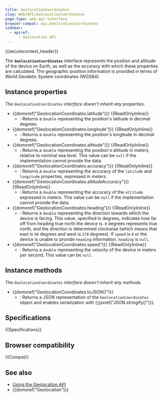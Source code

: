 ```yaml
---
title: GeolocationCoordinates
slug: Web/API/GeolocationCoordinates
page-type: web-api-interface
browser-compat: api.GeolocationCoordinates
sidebar:
  - apiref:
      - Geolocation API
---
```


{{securecontext_header}}

The **`GeolocationCoordinates`** interface represents the position and altitude of the device on Earth, as well as the accuracy with which these properties are calculated.
The geographic position information is provided in terms of World Geodetic System coordinates (WGS84).

## Instance properties

_The `GeolocationCoordinates` interface doesn't inherit any properties._

- {{domxref("GeolocationCoordinates.latitude")}} {{ReadOnlyInline}}
  - : Returns a `double` representing the position's latitude in decimal degrees.
- {{domxref("GeolocationCoordinates.longitude")}} {{ReadOnlyInline}}
  - : Returns a `double` representing the position's longitude in decimal degrees.
- {{domxref("GeolocationCoordinates.altitude")}} {{ReadOnlyInline}}
  - : Returns a `double` representing the position's altitude in meters, relative to nominal sea level. This value can be `null` if the implementation cannot provide the data.
- {{domxref("GeolocationCoordinates.accuracy")}} {{ReadOnlyInline}}
  - : Returns a `double` representing the accuracy of the `latitude` and `longitude` properties, expressed in meters.
- {{domxref("GeolocationCoordinates.altitudeAccuracy")}} {{ReadOnlyInline}}
  - : Returns a `double` representing the accuracy of the `altitude` expressed in meters. This value can be `null` if the implementation cannot provide the data.
- {{domxref("GeolocationCoordinates.heading")}} {{ReadOnlyInline}}
  - : Returns a `double` representing the direction towards which the device is facing. This value, specified in degrees, indicates how far off from heading true north the device is. `0` degrees represents true north, and the direction is determined clockwise (which means that east is `90` degrees and west is `270` degrees). If `speed` is `0` or the device is unable to provide `heading` information, `heading` is `null`.
- {{domxref("GeolocationCoordinates.speed")}} {{ReadOnlyInline}}
  - : Returns a `double` representing the velocity of the device in meters per second. This value can be `null`.

## Instance methods

_The `GeolocationCoordinates` interface doesn't inherit any methods._

- {{domxref("GeolocationCoordinates.toJSON()")}}
  - : Returns a JSON representation of the `GeolocationCoordinates` object and enables serialization with {{jsxref("JSON.stringify()")}}.

## Specifications

{{Specifications}}

## Browser compatibility

{{Compat}}

## See also

- [Using the Geolocation API](/en-US/docs/Web/API/Geolocation_API/Using_the_Geolocation_API)
- {{domxref("Geolocation")}}
